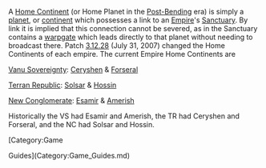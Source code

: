 A [Home Continent](Home_Continent.md) (or Home Planet in the
[Post-Bending](../etc/The_Bending.md) era) is simply a [planet](Planet.md), or
[continent](../locations/Continent.md) which possesses a link to an
[Empire](../terminology/Empire.md)'s [Sanctuary](../locations/Sanctuary.md). By link it is
implied that this connection cannot be severed, as in the Sanctuary contains a
[warpgate](Warpgate.md) which leads directly to that planet without needing to
broadcast there. Patch [3.12.28](../patches/3.12.28.md) (July 31, 2007) changed
the Home Continents of each empire. The current Empire Home Continents are

[Vanu Sovereignty](../etc/Vanu_Sovereignty.md): [Ceryshen](Ceryshen.md) &
[Forseral](Forseral.md)

[Terran Republic](../etc/Terran_Republic.md): [Solsar](Solsar.md) &
[Hossin](Hossin.md)

[New Conglomerate](../etc/New_Conglomerate.md): [Esamir](Esamir.md) &
[Amerish](Amerish.md)

Historically the VS had Esamir and Amerish, the TR had Ceryshen and Forseral,
and the NC had Solsar and Hossin.

<!--[Category:Locations](Category:Locations.md)--> [Category:Game

Guides](Category:Game_Guides.md)
